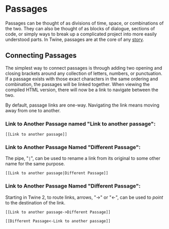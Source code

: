 # Passages

Passages can be thought of as divisions of time, space, or combinations of the two. They can also be thought of as blocks of dialogue, sections of code, or simply ways to break up a complicated project into more easily understood parts. In Twine, passages are at the core of any [story](../terms/terms_stories.md).

## Connecting Passages

The simplest way to connect passages is through adding two opening and closing brackets around any collection of letters, numbers, or punctuation. If a passage exists with those exact characters in the same ordering and combination, the passages will be linked together. When viewing the compiled HTML version, there will now be a link to navigate between the two.

By default, passage links are one-way. Navigating the link means moving away from one to another.

### Link to Another Passage named "Link to another passage":

```
[[Link to another passage]]
```

### Link to Another Passage Named "Different Passage":

The pipe, "`|`", can be used to rename a link from its original to some other name for the same purpose.

```
[[Link to another passage|Different Passage]]
```

### Link to Another Passage Named "Different Passage":

Starting in Twine 2, to route links, arrows, "->" or "<-", can be used to *point* to the destination of the link.

```
[[Link to another passage->Different Passage]]
```

```
[[Different Passage<-Link to another passage]]
```
